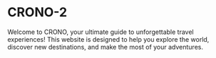 # CRONO-2
Welcome to CRONO, your ultimate guide to unforgettable travel experiences! This website is designed to help you explore the world, discover new destinations, and make the most of your adventures.
